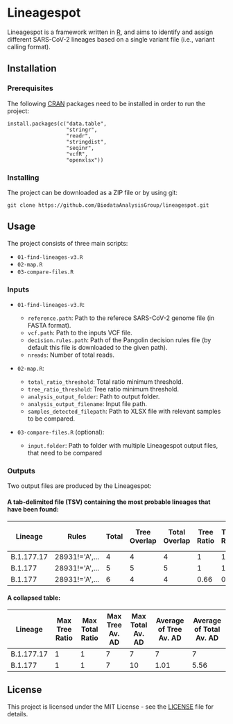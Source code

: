 # Lineagespot

Lineagespot is a framework written in [R](https://www.r-project.org/), and aims to identify and assign different SARS-CoV-2 lineages based on a single variant file (i.e., variant calling format). 

## Installation

### Prerequisites

The following [CRAN](https://cran.r-project.org/) packages need to be installed in order to run the project:

```
install.packages(c("data.table", 
                   "stringr", 
                   "readr", 
                   "stringdist", 
                   "seqinr", 
                   "vcfR", 
                   "openxlsx"))
```

### Installing

The project can be downloaded as a ZIP file or by using git:

```
git clone https://github.com/BiodataAnalysisGroup/lineagespot.git
```

## Usage

The project consists of three main scripts:

- `01-find-lineages-v3.R`
- `02-map.R`
- `03-compare-files.R`

### Inputs

- `01-find-lineages-v3.R`: 
    - `reference.path`: Path to the referece SARS-CoV-2 genome file (in FASTA format).
    - `vcf.path`: Path to the inputs VCF file.
    - `decision.rules.path`: Path of the Pangolin decision rules file (by default this file is downloaded to the given path).
    - `nreads`: Number of total reads.

- `02-map.R`:
    - `total_ratio_threshold`: Total ratio minimum threshold.
    - `tree_ratio_threshold`: Tree ratio minimum threshold.
    - `analysis_output_folder`: Path to output folder.
    - `analysis_output_filename`: Input file path.
    - `samples_detected_filepath`: Path to XLSX file with relevant samples to be compared.

- `03-compare-files.R` (optional):
    - `input.folder`: Path to folder with multiple Lineagespot output files, that need to be compared

### Outputs

Two output files are produced by the Lineagespot:

#### A tab-delimited file (TSV) containing the most probable lineages that have been found:

|Lineage |Rules |Total |Tree Overlap |Total Overlap |Tree Ratio |Total Ratio |Tree Av. DP |Total Av. AD |Av. DP |Total Run Reads |
| ------ | ---- | ---- | ----------- | ------------ | --------- | ---------- | ---------- | ----------- | ----- | -------------- |
|B.1.177.17 |28931!='A',... |4 |4 |4 |1 |1 |7 |7 |21.3780 |69706 |
|B.1.177 |28931!='A',... |5 |5 |5 |1 |1 |1 |1 |21.3780 |69706 |
|B.1.177 |28931!='A',... |6 |4 |4 |0.66 |0.66 |1 |1 |21.3780 |69706 |



#### A collapsed table:

|Lineage |Max Tree Ratio |Max Total Ratio |Max Tree Av. AD |Max Total Av. AD |Average of Tree Av. AD |Average of Total Av. AD |
| ------ | ------------- | -------------- | -------------- | --------------- | --------------------- | ---------------------- | 
|B.1.177.17 |1 |1 |7 |7 |7 |7 |
|B.1.177 |1 |1 |7 |10 |1.01 |5.56 |

## License

This project is licensed under the MIT License - see the [LICENSE](LICENSE) file for details.
